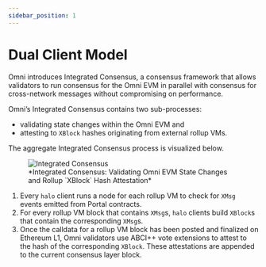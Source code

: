 ```yaml
---
sidebar_position: 1
---
```


# Dual Client Model

Omni introduces Integrated Consensus, a consensus framework that allows validators to run consensus for the Omni EVM in parallel with consensus for cross-network messages without compromising on performance.

Omni’s Integrated Consensus contains two sub-processes:

- validating state changes within the Omni EVM and
- attesting to `XBlock` hashes originating from external rollup VMs.

The aggregate Integrated Consensus process is visualized below.

<figure>
  <img src="/img/integrated-consensus.png" alt="Integrated Consensus" />
  <figcaption>*Integrated Consensus: Validating Omni EVM State Changes and Rollup `XBlock` Hash Attestation*</figcaption>
</figure>

1. Every `halo` client runs a node for each rollup VM to check for `XMsg` events emitted from Portal contracts.
2. For every rollup VM block that contains `XMsg`s, `halo` clients build `XBlock`s that contain the corresponding `XMsg`s.
3. Once the calldata for a rollup VM block has been posted and finalized on Ethereum L1, Omni validators use ABCI++ vote extensions to attest to the hash of the corresponding `XBlock`. These attestations are appended to the current consensus layer block.
